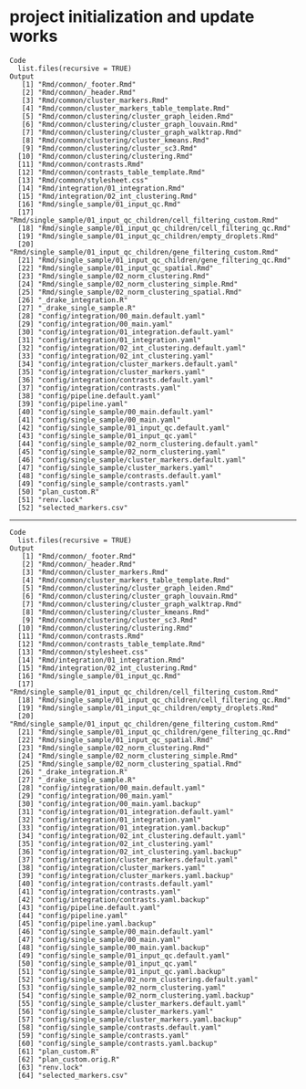 # project initialization and update works

    Code
      list.files(recursive = TRUE)
    Output
       [1] "Rmd/common/_footer.Rmd"                                          
       [2] "Rmd/common/_header.Rmd"                                          
       [3] "Rmd/common/cluster_markers.Rmd"                                  
       [4] "Rmd/common/cluster_markers_table_template.Rmd"                   
       [5] "Rmd/common/clustering/cluster_graph_leiden.Rmd"                  
       [6] "Rmd/common/clustering/cluster_graph_louvain.Rmd"                 
       [7] "Rmd/common/clustering/cluster_graph_walktrap.Rmd"                
       [8] "Rmd/common/clustering/cluster_kmeans.Rmd"                        
       [9] "Rmd/common/clustering/cluster_sc3.Rmd"                           
      [10] "Rmd/common/clustering/clustering.Rmd"                            
      [11] "Rmd/common/contrasts.Rmd"                                        
      [12] "Rmd/common/contrasts_table_template.Rmd"                         
      [13] "Rmd/common/stylesheet.css"                                       
      [14] "Rmd/integration/01_integration.Rmd"                              
      [15] "Rmd/integration/02_int_clustering.Rmd"                           
      [16] "Rmd/single_sample/01_input_qc.Rmd"                               
      [17] "Rmd/single_sample/01_input_qc_children/cell_filtering_custom.Rmd"
      [18] "Rmd/single_sample/01_input_qc_children/cell_filtering_qc.Rmd"    
      [19] "Rmd/single_sample/01_input_qc_children/empty_droplets.Rmd"       
      [20] "Rmd/single_sample/01_input_qc_children/gene_filtering_custom.Rmd"
      [21] "Rmd/single_sample/01_input_qc_children/gene_filtering_qc.Rmd"    
      [22] "Rmd/single_sample/01_input_qc_spatial.Rmd"                       
      [23] "Rmd/single_sample/02_norm_clustering.Rmd"                        
      [24] "Rmd/single_sample/02_norm_clustering_simple.Rmd"                 
      [25] "Rmd/single_sample/02_norm_clustering_spatial.Rmd"                
      [26] "_drake_integration.R"                                            
      [27] "_drake_single_sample.R"                                          
      [28] "config/integration/00_main.default.yaml"                         
      [29] "config/integration/00_main.yaml"                                 
      [30] "config/integration/01_integration.default.yaml"                  
      [31] "config/integration/01_integration.yaml"                          
      [32] "config/integration/02_int_clustering.default.yaml"               
      [33] "config/integration/02_int_clustering.yaml"                       
      [34] "config/integration/cluster_markers.default.yaml"                 
      [35] "config/integration/cluster_markers.yaml"                         
      [36] "config/integration/contrasts.default.yaml"                       
      [37] "config/integration/contrasts.yaml"                               
      [38] "config/pipeline.default.yaml"                                    
      [39] "config/pipeline.yaml"                                            
      [40] "config/single_sample/00_main.default.yaml"                       
      [41] "config/single_sample/00_main.yaml"                               
      [42] "config/single_sample/01_input_qc.default.yaml"                   
      [43] "config/single_sample/01_input_qc.yaml"                           
      [44] "config/single_sample/02_norm_clustering.default.yaml"            
      [45] "config/single_sample/02_norm_clustering.yaml"                    
      [46] "config/single_sample/cluster_markers.default.yaml"               
      [47] "config/single_sample/cluster_markers.yaml"                       
      [48] "config/single_sample/contrasts.default.yaml"                     
      [49] "config/single_sample/contrasts.yaml"                             
      [50] "plan_custom.R"                                                   
      [51] "renv.lock"                                                       
      [52] "selected_markers.csv"                                            

---

    Code
      list.files(recursive = TRUE)
    Output
       [1] "Rmd/common/_footer.Rmd"                                          
       [2] "Rmd/common/_header.Rmd"                                          
       [3] "Rmd/common/cluster_markers.Rmd"                                  
       [4] "Rmd/common/cluster_markers_table_template.Rmd"                   
       [5] "Rmd/common/clustering/cluster_graph_leiden.Rmd"                  
       [6] "Rmd/common/clustering/cluster_graph_louvain.Rmd"                 
       [7] "Rmd/common/clustering/cluster_graph_walktrap.Rmd"                
       [8] "Rmd/common/clustering/cluster_kmeans.Rmd"                        
       [9] "Rmd/common/clustering/cluster_sc3.Rmd"                           
      [10] "Rmd/common/clustering/clustering.Rmd"                            
      [11] "Rmd/common/contrasts.Rmd"                                        
      [12] "Rmd/common/contrasts_table_template.Rmd"                         
      [13] "Rmd/common/stylesheet.css"                                       
      [14] "Rmd/integration/01_integration.Rmd"                              
      [15] "Rmd/integration/02_int_clustering.Rmd"                           
      [16] "Rmd/single_sample/01_input_qc.Rmd"                               
      [17] "Rmd/single_sample/01_input_qc_children/cell_filtering_custom.Rmd"
      [18] "Rmd/single_sample/01_input_qc_children/cell_filtering_qc.Rmd"    
      [19] "Rmd/single_sample/01_input_qc_children/empty_droplets.Rmd"       
      [20] "Rmd/single_sample/01_input_qc_children/gene_filtering_custom.Rmd"
      [21] "Rmd/single_sample/01_input_qc_children/gene_filtering_qc.Rmd"    
      [22] "Rmd/single_sample/01_input_qc_spatial.Rmd"                       
      [23] "Rmd/single_sample/02_norm_clustering.Rmd"                        
      [24] "Rmd/single_sample/02_norm_clustering_simple.Rmd"                 
      [25] "Rmd/single_sample/02_norm_clustering_spatial.Rmd"                
      [26] "_drake_integration.R"                                            
      [27] "_drake_single_sample.R"                                          
      [28] "config/integration/00_main.default.yaml"                         
      [29] "config/integration/00_main.yaml"                                 
      [30] "config/integration/00_main.yaml.backup"                          
      [31] "config/integration/01_integration.default.yaml"                  
      [32] "config/integration/01_integration.yaml"                          
      [33] "config/integration/01_integration.yaml.backup"                   
      [34] "config/integration/02_int_clustering.default.yaml"               
      [35] "config/integration/02_int_clustering.yaml"                       
      [36] "config/integration/02_int_clustering.yaml.backup"                
      [37] "config/integration/cluster_markers.default.yaml"                 
      [38] "config/integration/cluster_markers.yaml"                         
      [39] "config/integration/cluster_markers.yaml.backup"                  
      [40] "config/integration/contrasts.default.yaml"                       
      [41] "config/integration/contrasts.yaml"                               
      [42] "config/integration/contrasts.yaml.backup"                        
      [43] "config/pipeline.default.yaml"                                    
      [44] "config/pipeline.yaml"                                            
      [45] "config/pipeline.yaml.backup"                                     
      [46] "config/single_sample/00_main.default.yaml"                       
      [47] "config/single_sample/00_main.yaml"                               
      [48] "config/single_sample/00_main.yaml.backup"                        
      [49] "config/single_sample/01_input_qc.default.yaml"                   
      [50] "config/single_sample/01_input_qc.yaml"                           
      [51] "config/single_sample/01_input_qc.yaml.backup"                    
      [52] "config/single_sample/02_norm_clustering.default.yaml"            
      [53] "config/single_sample/02_norm_clustering.yaml"                    
      [54] "config/single_sample/02_norm_clustering.yaml.backup"             
      [55] "config/single_sample/cluster_markers.default.yaml"               
      [56] "config/single_sample/cluster_markers.yaml"                       
      [57] "config/single_sample/cluster_markers.yaml.backup"                
      [58] "config/single_sample/contrasts.default.yaml"                     
      [59] "config/single_sample/contrasts.yaml"                             
      [60] "config/single_sample/contrasts.yaml.backup"                      
      [61] "plan_custom.R"                                                   
      [62] "plan_custom.orig.R"                                              
      [63] "renv.lock"                                                       
      [64] "selected_markers.csv"                                            

